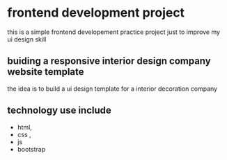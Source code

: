 # frontend development project

this is a simple frontend developement practice project just to improve my ui design skill

## buiding a responsive interior design company website template

the idea is to build a ui design template for a interior decoration company


## technology use include

- html,
- css ,
- js 
- bootstrap  

